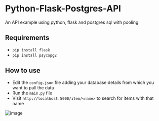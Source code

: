 # Python-Flask-Postgres-API
An API example using python, flask and postgres sql with pooling

## Requirements
- `pip install flask`
- `pip install psycopg2`

## How to use
- Edit the `config.json` file adding your database details from which you want to pull the data
- Run the `main.py` file
- Visit `http://localhost:5000/item/<name>` to search for items with that name

![image](https://github.com/cfunkz/Python-Flask-Postgres-API/assets/116670695/e92fb655-5128-4c51-b6ff-a5703fea30a5)
